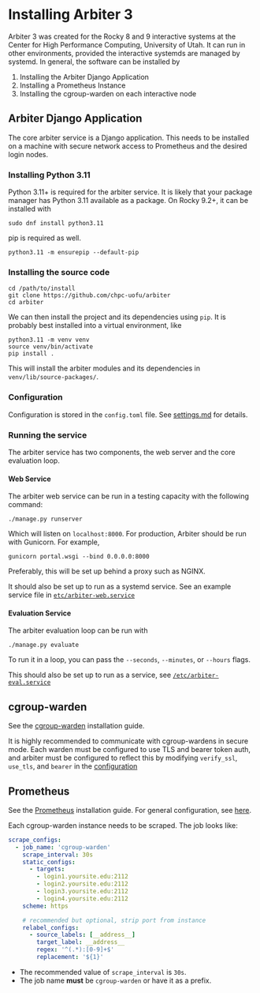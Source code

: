 # Installing Arbiter 3
Arbiter 3 was created for the Rocky 8 and 9 interactive systems at the Center for High Performance Computing, University of Utah. It can run in other environments, provided the interactive systemds are managed by systemd. In general, the software can be installed by

1. Installing the Arbiter Django Application
2. Installing a Prometheus Instance
3. Installing the cgroup-warden on each interactive node

## Arbiter Django Application
The core arbiter service is a Django application. This needs to be installed on a machine
with secure network access to Prometheus and the desired login nodes.

### Installing Python 3.11
Python 3.11+ is required for the arbiter service. It is likely that your package manager has Python 3.11 available as a package. On Rocky 9.2+, it can be installed with
```shell
sudo dnf install python3.11
```

pip is required as well.
```shell
python3.11 -m ensurepip --default-pip
```

### Installing the source code

```shell
cd /path/to/install
git clone https://github.com/chpc-uofu/arbiter
cd arbiter
```

We can then install the project and its dependencies using `pip`. It is probably best installed into a virtual environment, like 

```shell
python3.11 -m venv venv
source venv/bin/activate
pip install .
```

This will install the arbiter modules and its dependencies in `venv/lib/source-packages/`.

### Configuration
Configuration is stored in the `config.toml` file. 
See [settings.md](settings.md) for details.

### Running the service
The arbiter service has two components, the web server and the core evaluation loop.

#### Web Service
The arbiter web service can be run in a testing capacity with the following command:
```shell
./manage.py runserver 
```
Which will listen on `localhost:8000`. For production, Arbiter should be run with Gunicorn. For example,
```shell
gunicorn portal.wsgi --bind 0.0.0.0:8000 
```
Preferably, this will be set up behind a proxy such as NGINX. 

It should also be set up to run as a systemd service. See an example service file in [`etc/arbiter-web.service`](../etc/arbiter-web.service)

#### Evaluation Service
The arbiter evaluation loop can be run with
```
./manage.py evaluate
```
To run it in a loop, you can pass the `--seconds`, `--minutes`, or `--hours` flags.

This should also be set up to run as a service, see [`/etc/arbiter-eval.service`](../etc/arbiter-eval.service)


## cgroup-warden
See the [cgroup-warden](https://github.com/chpc-uofu/cgroup-warden)
installation guide.

It is highly recommended to communicate with cgroup-wardens in secure mode.
Each warden must be configured to use TLS and bearer token auth, and arbiter must be configured to reflect this by modifying
`verify_ssl`, `use_tls`, and `bearer` in the [configuration](https://github.com/chpc-uofu/arbiter/blob/main/docs/settings.md#warden)


## Prometheus
See the [Prometheus](https://prometheus.io/docs/prometheus/latest/installation/) installation guide. 
For general configuration, see [here](https://prometheus.io/docs/prometheus/latest/configuration/). 

Each cgroup-warden instance needs to be scraped. The job looks like:
```yaml
scrape_configs:
  - job_name: 'cgroup-warden'
    scrape_interval: 30s
    static_configs:
      - targets:
        - login1.yoursite.edu:2112
        - login2.yoursite.edu:2112
        - login3.yoursite.edu:2112
        - login4.yoursite.edu:2112
    scheme: https

    # recommended but optional, strip port from instance
    relabel_configs:
      - source_labels: [__address__]
        target_label: __address__
        regex: '^(.*):[0-9]+$'
        replacement: '${1}'
```

- The recommended value of `scrape_interval` is `30s`. 
- The job name **must** be `cgroup-warden` or have it as a prefix. 
